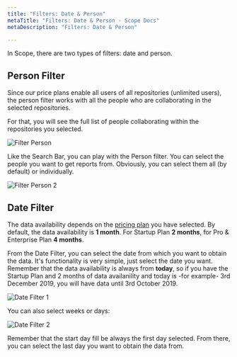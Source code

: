 ```yaml
---
title: "Filters: Date & Person"
metaTitle: "Filters: Date & Person - Scope Docs"
metaDescription: "Filters: Date & Person"

---
```


In Scope, there are two types of filters: date and person.

## Person Filter

Since our price plans enable all users of all repositories (unlimited users), the person filter works with all the people who are collaborating in the selected repositories.

For that, you will see the full list of people collaborating within the repositories you selected.

![Filter Person](https://user-images.githubusercontent.com/48650098/71578190-694a7f00-2af7-11ea-8b2c-6ea1962eefc8.png)

Like the Search Bar, you can play with the Person filter. You can select the people you want to get reports from. Obviously, you can select them all (by default) or individually.

![Filter Person 2](https://user-images.githubusercontent.com/48650098/71578271-bf1f2700-2af7-11ea-96d9-a20681483ba8.png)

## Date Filter

The data availability depends on the [pricing plan](https://scope.ink/pricing "pricing plan") you have selected. By default, the data availability is **1 month**. For Startup Plan **2 months**, for Pro & Enterprise Plan **4 months**.

From the Date Filter, you can select the date from which you want to obtain the data. It's functionality is very simple, just select the date you want. Remember that the data availability is always from **today**, so if you have the Startup Plan and 2 months of data availanility and today is -for example- 3rd December 2019, you will have data until 3rd October 2019.

![Date Filter 1](https://user-images.githubusercontent.com/48650098/71578434-6bf9a400-2af8-11ea-81b7-918074fa7305.png)

You can also select weeks or days:

![Date Filter 2](https://user-images.githubusercontent.com/48650098/71578463-86338200-2af8-11ea-89de-2cff4dd0bc3c.png)

Remember that the start day fill be always the first day selected. From there, you can select the last day you want to obtain the data from.
